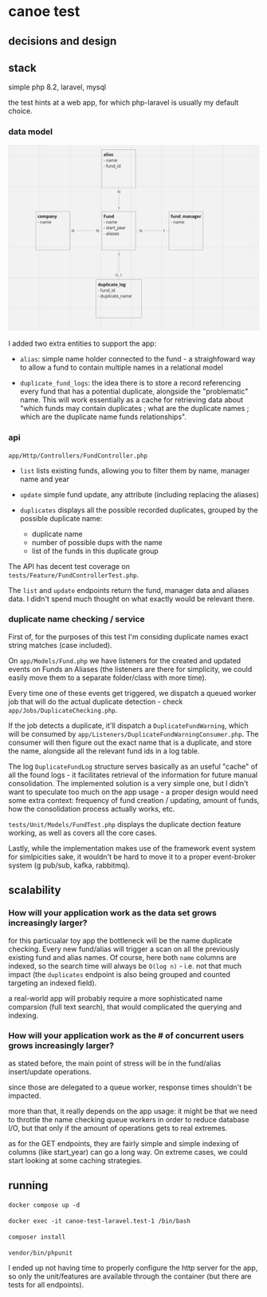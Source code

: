 

# canoe test

## decisions and design

## stack

simple php 8.2, laravel, mysql

the test hints at a web app, for which php-laravel is usually my default choice.  


### data model

![ER Diagram](docs/er.png)

I added two extra entities to support the app:
    
 - `alias`: simple name holder connected to the fund - a straighfoward way to allow a fund to contain multiple names in a relational model

 - `duplicate_fund_logs`: the idea there is to store a record referencing every fund that has a potential duplicate, alongside the "problematic" name. This will work essentially as a cache for retrieving data about "which funds may contain duplicates ; what are the duplicate names ; which are the duplicate name funds relationships". 

### api

`app/Http/Controllers/FundController.php`

- `list` lists existing funds, allowing you to filter them by name, manager name and year

- `update` simple fund update, any attribute (including replacing the aliases)

- `duplicates` displays all the possible recorded duplicates, grouped by the possible duplicate name: 

    - duplicate name
    - number of possible dups with the name
    - list of the funds in this duplicate group

The API has decent test coverage on `tests/Feature/FundControllerTest.php`.


The `list` and `update` endpoints return the fund, manager data and aliases data. I didn't spend much thought on what exactly would be relevant there.


### duplicate name checking / service

First of, for the purposes of this test I'm considing duplicate names exact string matches (case included). 

On `app/Models/Fund.php` we have listeners for the created and updated events on Funds an Aliases (the listeners are there for simplicity, we could easily move them to a separate folder/class with more time). 

Every time one of these events get triggered, we dispatch a queued worker job that will do the actual duplicate detection - check `app/Jobs/DuplicateChecking.php`.

If the job detects a duplicate, it'll dispatch a `DuplicateFundWarning`, which will be consumed by `app/Listeners/DuplicateFundWarningConsumer.php`. The consumer will then figure out the exact name that is a duplicate, and store the name, alongside all the relevant fund ids in a log table.

The log `DuplicateFundLog` structure serves basically as an useful "cache" of all the found logs - it facilitates retrieval of the information for future manual consolidation. The implemented solution is a very simple one, but I didn't want to speculate too much on the app usage - a proper design would need some extra context: frequency of fund creation / updating, amount of funds, how the consolidation process actually works, etc.

`tests/Unit/Models/FundTest.php` displays the duplicate dection feature working, as well as covers all the core cases.

Lastly, while the implementation makes use of the framework event system for simlpicities sake, it wouldn't be hard to move it to a proper event-broker system (g pub/sub, kafka, rabbitmq).

## scalability


### How will your application work as the data set grows increasingly larger?

for this particualar toy app the bottleneck will be the name duplicate checking. Every new fund/alias will trigger a scan on all the previously existing fund and alias names. Of course, here both `name` columns are indexed, so the search time will always be `O(log n)` - i.e. not that much impact (the `duplicates` endpoint is also being grouped and counted targeting an indexed field).

a real-world app will probably require a more sophisticated name comparsion (full text search), that would complicated the querying and indexing. 

### How will your application work as the # of concurrent users grows increasingly larger?

as stated before, the main point of stress will be in the fund/alias insert/update operations.

since those are delegated to a queue worker, response times shouldn't be impacted. 

more than that, it really depends on the app usage: it might be that we need to throttle the name checking queue workers in order to reduce database I/O, but that only if the amount of operations 
gets to real extremes.

as for the GET endpoints, they are fairly simple and simple indexing of columns (like start_year) can go a long way. On extreme cases, we could start looking at some caching strategies. 



## running

```
docker compose up -d

docker exec -it canoe-test-laravel.test-1 /bin/bash

composer install

vendor/bin/phpunit

```

I ended up not having time to properly configure the http server for the app, so only the unit/features are available through the container (but there are tests for all endpoints).
